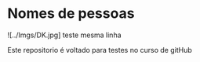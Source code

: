 # Nomes de pessoas

![../Imgs/DK.jpg] teste mesma linha

Este repositorio é voltado para testes no curso de gitHub